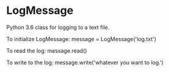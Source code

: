 # LogMessage
Python 3.6 class for logging to a text file.

To initialize LogMessage:
 message = LogMessage('log.txt')

To read the log:
 message.read()

To write to the log:
 message.write('whatever you want to log.')

